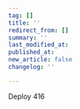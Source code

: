 ```yaml
---
tag: []
title: ''
redirect_from: []
summary: ''
last_modified_at: 
published_at: 
new_article: false
changelog: ''

---
```

Deploy 416